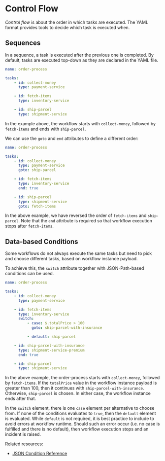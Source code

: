 # Control Flow

*Control flow* is about the order in which tasks are executed. The YAML format provides tools to decide which task is executed when.

## Sequences

In a sequence, a task is executed after the previous one is completed.
By default, tasks are executed top-down as they are declared in the YAML file.

```yaml
name: order-process

tasks:
    - id: collect-money
      type: payment-service

    - id: fetch-items
      type: inventory-service

    - id: ship-parcel
      type: shipment-service
```

In the example above, the workflow starts with `collect-money`, followed by `fetch-items` and ends with `ship-parcel`.

We can use the `goto` and `end` attributes to define a different order:

```yaml
name: order-process

tasks:
    - id: collect-money
      type: payment-service
      goto: ship-parcel

    - id: fetch-items
      type: inventory-service
      end: true

    - id: ship-parcel
      type: shipment-service
      goto: fetch-items
```

In the above example, we have reversed the order of `fetch-items` and `ship-parcel`. Note that the `end` attribute is required so that workflow execution stops after `fetch-items`.

## Data-based Conditions

Some workflows do not always execute the same tasks but need to pick and choose different tasks, based on workflow instance payload.

To achieve this, the `switch` attribute together with JSON-Path-based conditions can be used.

```yaml
name: order-process

tasks:
    - id: collect-money
      type: payment-service

    - id: fetch-items
      type: inventory-service
      switch:
          - case: $.totalPrice > 100
            goto: ship-parcel-with-insurance

          - default: ship-parcel

    - id: ship-parcel-with-insurance
      type: shipment-service-premium
      end: true

    - id: ship-parcel
      type: shipment-service
```

In the above example, the order-process starts with `collect-money`, followed by `fetch-items`.
If the `totalPrice` value in the workflow instance payload is greater than 100, then it continues with `ship-parcel-with-insurance`. Otherwise, `ship-parcel` is chosen. In either case, the workflow instance ends after that.

In the `switch` element, there is one `case` element per alternative to choose from. If none of the conditions evaluates to `true`, then the `default` element is evaluated. While `default` is not required, it is best practice to include to avoid errors at workflow runtime. Should such an error occur (i.e. no case is fulfilled and there is no default), then workflow execution stops and an incident is raised.

Related resources:

* [JSON Condition Reference](reference/json-conditions.html)

